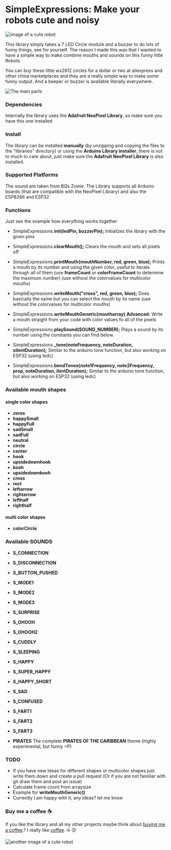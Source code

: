 # SimpleExpressions: Make your robots cute and noisy

![image of a cute robot](https://raw.githubusercontent.com/s00500/SimpleExpressions/master/docs/greencheck.jpg)

This library simply takes a 7 LED Circle module and a buzzer to do lots of funny things, see for yourself.
The reason I made this was that I wanted to have a simple way to make combine mouths and sounds on this funny little Robots

You can buy these little ws2812 circles for a dollar or two at aliexpress and other china marketplaces and they are a really simple way to make some funny output. And a beeper or buzzer is available literally everywhere.

![The main parts](https://raw.githubusercontent.com/s00500/SimpleExpressions/master/docs/parts.png)


### Dependencies

Internally the library uses the **Adafruit NeoPixel Library**, so make sure you have this one installed

### Install

The library can be installed **manually** (by unzipping and copying the files to the "libraries" directory) or using the **Arduino Library installer**, there is not to much to care about, just make sure the **Adafruit NeoPixel Library** is also installed.

### Supported Platforms

The sound are taken from BQs Zowie. The Library supports all Arduino boards (that are compatible with the NeoPixel Library) and also the ESP8266 and ESP32

### Functions

Just see the example how everything works together

- SimpleExpressions.**init(ledPin, buzzerPin);**
Initializes the library with the given pins

- SimpleExpressions.**clearMouth();**
Clears the mouth and sets all pixels off

- SimpleExpressions.**printMouth(mouthNumber, red, green, blue);**
Prints a mouth by its number and using the given color, useful to iterate through all of them (use **frameCount** or **colorFrameCount** to determine the maximum number)
(use without the colorvalues for multicolor mouths)

- SimpleExpressions.**writeMouth("cross", red, green, blue);**
Does basically the same but you can select the mouth by its name (use without the colorvalues for multicolor mouths)

- SimpleExpressions.**writeMouthGeneric(moutharray)**
**Advanced:** Write a mouth straight from your code with color values fo all of the pixels

- SimpleExpressions.**playSound(SOUND_NUMBER);**
Plays a sound by its number using the constants you can find below.

- SimpleExpressions.**_tone(noteFrequency, noteDuration, silentDuration);**
Similar to the arduino tone function, but also working on ESP32 (using ledc)

- SimpleExpressions.**bendTones(note1Frequency, note2Frequency, prop, noteDuration, ilentDuration);**
Similar to the arduino tone function, but also working on ESP32 (using ledc)


### Available mouth shapes

#### single color shapes

- **zeros**
- **happySmall**
- **happyFull**
- **sadSmall**
- **sadFull**
- **neutral**
- **circle**
- **center**
- **hook**
- **upsidedownhook**
- **kooh**
- **upsidedownkooh**
- **cross**
- **rect**
- **leftarrow**
- **rightarrow**
- **lefthalf**
- **righthalf**

#### multi color shapes

- **colorCircle**

### Available SOUNDS

- **S_CONNECTION**
- **S_DISCONNECTION**
- **S_BUTTON_PUSHED**
- **S_MODE1**
- **S_MODE2**
- **S_MODE3**
- **S_SURPRISE**
- **S_OHOOH**
- **S_OHOOH2**
- **S_CUDDLY**
- **S_SLEEPING**
- **S_HAPPY**
- **S_SUPER_HAPPY**
- **S_HAPPY_SHORT**
- **S_SAD**
- **S_CONFUSED**
- **S_FART1**
- **S_FART2**
- **S_FART3**

- **PIRATES** The complete **PIRATES OF THE CARIBBEAN** theme (highly experimental, but funny =P)

### TODO

- If you have new Ideas for different shapes or multicolor shapes just write them down and create a pull request (Or if you are not familiar with git draw them and post an issue)
- Calculate frame count from arraysize
- Example for **writeMouthGeneric()**
- Currently I am happy with it, any Ideas? let me know

### Buy me a coffee ☕️

If you like the library and all my other projects maybe think about [buying me a coffee](https://paypal.me/lukasbachschwell/3).? I really like [coffee](https://paypal.me/lukasbachschwell/3). ☕️ 🙃

![another image of a cute robot](https://raw.githubusercontent.com/s00500/SimpleExpressions/master/docs/bluearrow.jpg)
